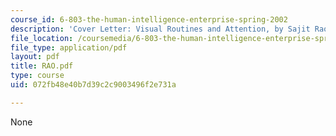 ```yaml
---
course_id: 6-803-the-human-intelligence-enterprise-spring-2002
description: 'Cover Letter: Visual Routines and Attention, by Sajit Rao'
file_location: /coursemedia/6-803-the-human-intelligence-enterprise-spring-2002/072fb48e40b7d39c2c9003496f2e731a_RAO.pdf
file_type: application/pdf
layout: pdf
title: RAO.pdf
type: course
uid: 072fb48e40b7d39c2c9003496f2e731a

---
```

None